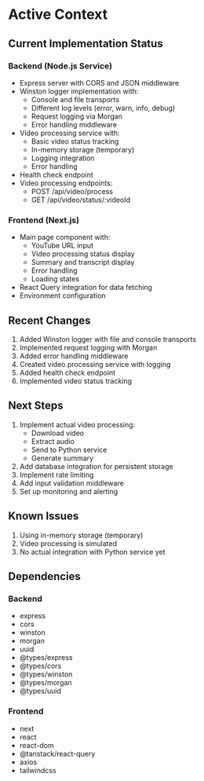 # Active Context

## Current Implementation Status

### Backend (Node.js Service)
- Express server with CORS and JSON middleware
- Winston logger implementation with:
  - Console and file transports
  - Different log levels (error, warn, info, debug)
  - Request logging via Morgan
  - Error handling middleware
- Video processing service with:
  - Basic video status tracking
  - In-memory storage (temporary)
  - Logging integration
  - Error handling
- Health check endpoint
- Video processing endpoints:
  - POST /api/video/process
  - GET /api/video/status/:videoId

### Frontend (Next.js)
- Main page component with:
  - YouTube URL input
  - Video processing status display
  - Summary and transcript display
  - Error handling
  - Loading states
- React Query integration for data fetching
- Environment configuration

## Recent Changes
1. Added Winston logger with file and console transports
2. Implemented request logging with Morgan
3. Added error handling middleware
4. Created video processing service with logging
5. Added health check endpoint
6. Implemented video status tracking

## Next Steps
1. Implement actual video processing:
   - Download video
   - Extract audio
   - Send to Python service
   - Generate summary
2. Add database integration for persistent storage
3. Implement rate limiting
4. Add input validation middleware
5. Set up monitoring and alerting

## Known Issues
1. Using in-memory storage (temporary)
2. Video processing is simulated
3. No actual integration with Python service yet

## Dependencies
### Backend
- express
- cors
- winston
- morgan
- uuid
- @types/express
- @types/cors
- @types/winston
- @types/morgan
- @types/uuid

### Frontend
- next
- react
- react-dom
- @tanstack/react-query
- axios
- tailwindcss 